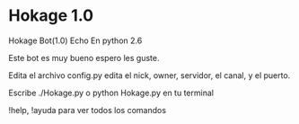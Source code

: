 # Hokage 1.0
Hokage Bot(1.0) Echo En python 2.6

Este bot es muy bueno espero les guste.

Edita el archivo config.py edita el nick, owner, servidor, el canal, y el puerto.

Escribe ./Hokage.py o python Hokage.py en tu terminal

!help, !ayuda para ver todos los comandos


